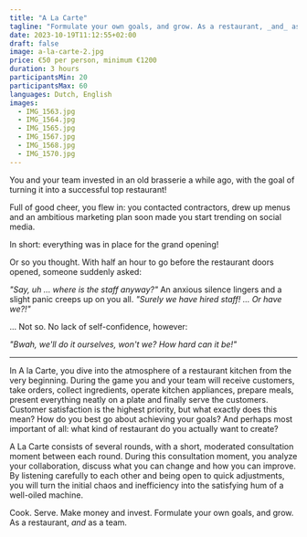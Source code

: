 ```yaml
---
title: "A La Carte"
tagline: "Formulate your own goals, and grow. As a restaurant, _and_ as a team."
date: 2023-10-19T11:12:55+02:00
draft: false
image: a-la-carte-2.jpg
price: €50 per person, minimum €1200
duration: 3 hours
participantsMin: 20
participantsMax: 60
languages: Dutch, English
images:
  - IMG_1563.jpg
  - IMG_1564.jpg
  - IMG_1565.jpg
  - IMG_1567.jpg
  - IMG_1568.jpg
  - IMG_1570.jpg
---
```


You and your team invested in an old brasserie a while ago, with the goal of turning it into a successful top restaurant!

<!--more-->

Full of good cheer, you flew in: you contacted contractors, drew up menus and an ambitious marketing plan soon made you start trending on social media.

In short: everything was in place for the grand opening!

Or so you thought. With half an hour to go before the restaurant doors opened, someone suddenly asked:

_"Say, uh ... where is the staff anyway?"_ An anxious silence lingers and a slight panic creeps up on you all. _"Surely we have hired staff! ... Or have we?!"_

... Not so. No lack of self-confidence, however:

_"Bwah, we'll do it ourselves, won't we? How hard can it be!"_

----

In A la Carte, you dive into the atmosphere of a restaurant kitchen from the very beginning. During the game you and your team will receive customers, take orders, collect ingredients, operate kitchen appliances, prepare meals, present everything neatly on a plate and finally serve the customers. Customer satisfaction is the highest priority, but what exactly does this mean? How do you best go about achieving your goals? And perhaps most important of all: what kind of restaurant do you actually want to create?

A La Carte consists of several rounds, with a short, moderated consultation moment between each round. During this consultation moment, you analyze your collaboration, discuss what you can change and how you can improve. By listening carefully to each other and being open to quick adjustments, you will turn the initial chaos and inefficiency into the satisfying hum of a well-oiled machine.

Cook. Serve. Make money and invest. Formulate your own goals, and grow. As a restaurant, _and_ as a team.
